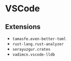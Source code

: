 # VSCode

## Extensions
 - `tamasfe.even-better-toml`
 - `rust-lang.rust-analyzer`
 - `serayuzgur.crates`
 - `vadimcn.vscode-lldb`
